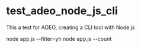# test_adeo_node_js_cli

This a test for ADEO, creating a CLI tool with Node.js

node app.js --filter=yh
node app.js --count

